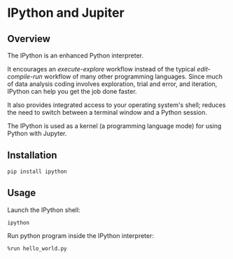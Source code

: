 # IPython and Jupiter

## Overview

The IPython is an enhanced Python interpreter.

It encourages an *execute-explore* workflow instead of the typical *edit-compile-run* workflow of many other programming languages. Since much of data analysis coding involves exploration, trial and error, and iteration, IPython can help you get the job done faster.

It also provides integrated access to your operating system's shell; reduces the need to switch between a terminal window and a Python session.

The IPython is used as a kernel (a programming language mode) for using Python with Jupyter.


## Installation

```shell
pip install ipython
```


## Usage

Launch the IPython shell:
```shell
ipython
```

Run python program inside the IPython interpreter:
```shell
%run hello_world.py
```
